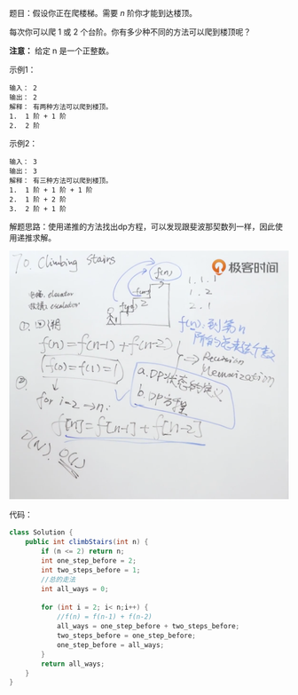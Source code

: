 题目：假设你正在爬楼梯。需要 *n* 阶你才能到达楼顶。

每次你可以爬 1 或 2 个台阶。你有多少种不同的方法可以爬到楼顶呢？

**注意：** 给定 n 是一个正整数。

示例1：

```shell
输入： 2
输出： 2
解释： 有两种方法可以爬到楼顶。
1.  1 阶 + 1 阶
2.  2 阶
```

示例2：

```shell
输入： 3
输出： 3
解释： 有三种方法可以爬到楼顶。
1.  1 阶 + 1 阶 + 1 阶
2.  1 阶 + 2 阶
3.  2 阶 + 1 阶
```

解题思路：使用递推的方法找出dp方程，可以发现跟斐波那契数列一样，因此使用递推求解。

![solve](./70/solve.png)

代码：

```java
class Solution {
    public int climbStairs(int n) {
        if (n <= 2) return n;
        int one_step_before = 2;
        int two_steps_before = 1;
      	//总的走法
        int all_ways = 0;

        for (int i = 2; i< n;i++) {
            //f(n) = f(n-1) + f(n-2)
            all_ways = one_step_before + two_steps_before;
            two_steps_before = one_step_before;
            one_step_before = all_ways;
        }
        return all_ways;
    }
}
```


